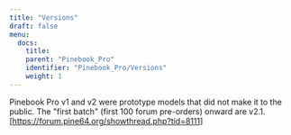 ```yaml
---
title: "Versions"
draft: false
menu:
  docs:
    title:
    parent: "Pinebook_Pro"
    identifier: "Pinebook_Pro/Versions"
    weight: 1
---
```


Pinebook Pro v1 and v2 were prototype models that did not make it to the public. The "first batch" (first 100 forum pre-orders) onward are v2.1. [https://forum.pine64.org/showthread.php?tid=8111]
